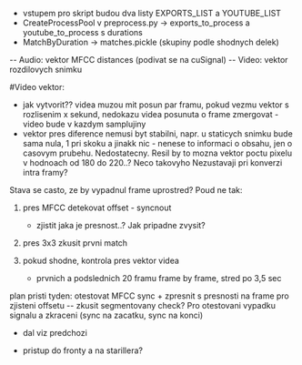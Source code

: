 - vstupem pro skript budou dva listy EXPORTS_LIST a YOUTUBE_LIST
- CreateProcessPool v preprocess.py -> exports_to_process a youtube_to_process s durations
- MatchByDuration -> matches.pickle (skupiny podle shodnych delek)

-- Audio: vektor MFCC distances (podivat se na cuSignal)
-- Video: vektor rozdilovych snimku

#Video vektor:
- jak vytvorit?? videa muzou mit posun par framu, pokud vezmu vektor s rozlisenim x sekund, nedokazu videa posunuta o frame zmergovat - video bude v kazdym samplujiny
- vektor pres diference nemusi byt stabilni, napr. u staticych snimku bude sama nula, 1 pri skoku a jinakk nic - nenese to informaci o obsahu, jen o casovym prubehu. Nedostatecny. Resil by to mozna vektor poctu pixelu v hodnoach od 180 do 220..? Neco takovyho 
Nezustavaji pri konverzi intra framy?

Stava se casto, ze by vypadnul frame uprostred? Poud ne tak:
1. pres MFCC detekovat offset - syncnout

    - zjistit jaka je presnost..? Jak pripadne zvysit?
2. pres 3x3 zkusit prvni match
3. pokud shodne, kontrola pres vektor videa 
    - prvnich a podslednich 20 framu frame by frame, stred po 3,5 sec
    

plan pristi tyden:
otestovat MFCC sync + zpresnit s presnosti na frame pro zjisteni offsetu
-- zkusit segmentovany check? Pro otestovani vypadku signalu a zkraceni  (sync na zacatku, sync na konci)
- dal viz predchozi



- pristup do fronty a na starillera?